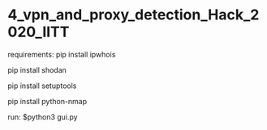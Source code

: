 # 4_vpn_and_proxy_detection_Hack_2020_IITT

requirements:
pip install ipwhois

pip install shodan

pip install setuptools

pip install python-nmap

run:
$python3 gui.py

